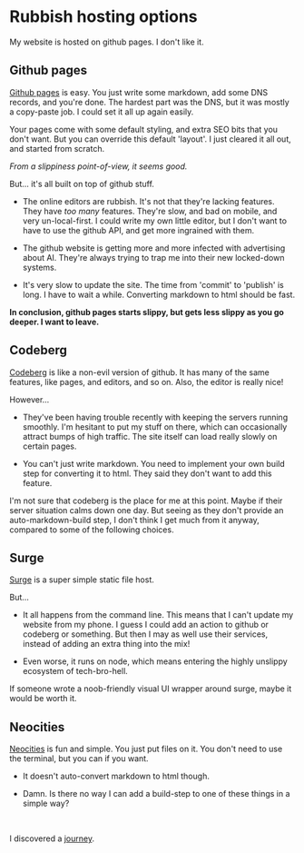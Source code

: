 # Rubbish hosting options

My website is hosted on github pages. I don't like it.

## Github pages

[Github pages](https://pages.github.com/) is easy. You just write some markdown, add some DNS records, and you're done. The hardest part was the DNS, but it was mostly a copy-paste job. I could set it all up again easily.

Your pages come with some default styling, and extra SEO bits that you don't want. But you can override this default 'layout'. I just cleared it all out, and started from scratch.

_From a slippiness point-of-view, it seems good._

But... it's all built on top of github stuff.

- The online editors are rubbish. It's not that they're lacking features. They have _too many_ features. They're slow, and bad on mobile, and very un-local-first. I could write my own little editor, but I don't want to have to use the github API, and get more ingrained with them.

- The github website is getting more and more infected with advertising about AI. They're always trying to trap me into their new locked-down systems.

- It's very slow to update the site. The time from 'commit' to 'publish' is long. I have to wait a while. Converting markdown to html should be fast.

**In conclusion, github pages starts slippy, but gets less slippy as you go deeper. I want to leave.**

## Codeberg

[Codeberg](https://codeberg.org/) is like a non-evil version of github. It has many of the same features, like pages, and editors, and so on. Also, the editor is really nice!

However...

- They've been having trouble recently with keeping the servers running smoothly. I'm hesitant to put my stuff on there, which can occasionally attract bumps of high traffic. The site itself can load really slowly on certain pages.

- You can't just write markdown. You need to implement your own build step for converting it to html. They said they don't want to add this feature.

I'm not sure that codeberg is the place for me at this point. Maybe if their server situation calms down one day. But seeing as they don't provide an auto-markdown-build step, I don't think I get much from it anyway, compared to some of the following choices.

## Surge

[Surge](https://surge.sh/) is a super simple static file host.

But...

- It all happens from the command line. This means that I can't update my website from my phone. I guess I could add an action to github or codeberg or something. But then I may as well use their services, instead of adding an extra thing into the mix!

- Even worse, it runs on node, which means entering the highly unslippy ecosystem of tech-bro-hell.

If someone wrote a noob-friendly visual UI wrapper around surge, maybe it would be worth it.

## Neocities

[Neocities](https://neocities.org/) is fun and simple. You just put files on it. You don't need to use the terminal, but you can if you want.

- It doesn't auto-convert markdown to html though.

- Damn. Is there no way I can add a build-step to one of these things in a simple way?

<br>

I discovered a [journey](../journey).
